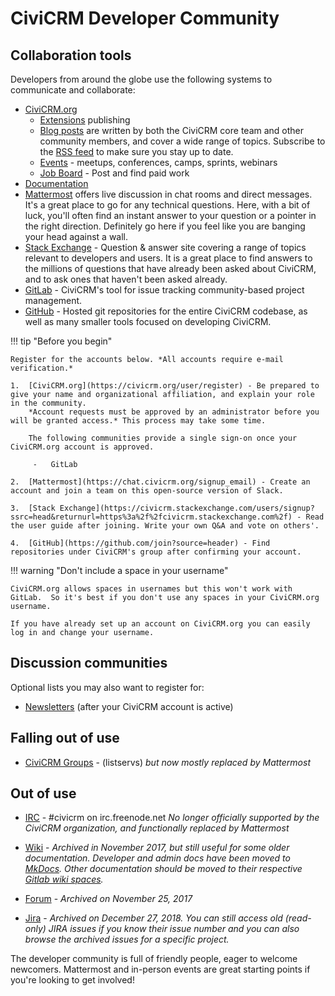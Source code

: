 # CiviCRM Developer Community

## Collaboration tools

Developers from around the globe use the following systems to communicate and collaborate:

-   [CiviCRM.org](https://civicrm.org)
    -   [Extensions](https://civicrm.org/extensions) publishing
    -   [Blog posts](https://civicrm.org/blog/) are written by both the CiviCRM core team and other community members, and cover a wide range of topics. Subscribe to the [RSS feed](https://civicrm.org/blog/feed) to make sure you stay up to date.
    -   [Events](https://civicrm.org/events) - meetups, conferences, camps, sprints, webinars
    -   [Job Board](https://civicrm.org/jobs) - Post and find paid work
-   [Documentation](https://docs.civicrm.org)
-   [Mattermost](https://chat.civicrm.org) offers live discussion in chat rooms and direct messages. It's a great place to go for any technical questions. Here, with a bit of luck, you'll often find an instant answer to your question or a pointer in the right direction. Definitely go here if you feel like you are banging your head against a wall.
-   [Stack Exchange](http://civicrm.stackexchange.com/) - Question & answer site covering a range of topics relevant to developers and users. It is a great place to find answers to the millions of questions that have already been asked about CiviCRM, and to ask ones that haven't been asked already.
-   [GitLab](https://lab.civicrm.org) - CiviCRM's tool for issue tracking community-based project management.
-   [GitHub](https://github.com/civicrm) - Hosted git repositories for the entire CiviCRM codebase, as well as many smaller tools focused on developing CiviCRM.

!!! tip "Before you begin"

    Register for the accounts below. *All accounts require e-mail verification.*

    1.  [CiviCRM.org](https://civicrm.org/user/register) - Be prepared to give your name and organizational affiliation, and explain your role in the community.
        *Account requests must be approved by an administrator before you will be granted access.* This process may take some time.

        The following communities provide a single sign-on once your CiviCRM.org account is approved.

         -   GitLab

    2.  [Mattermost](https://chat.civicrm.org/signup_email) - Create an account and join a team on this open-source version of Slack.

    3.  [Stack Exchange](https://civicrm.stackexchange.com/users/signup?ssrc=head&returnurl=https%3a%2f%2fcivicrm.stackexchange.com%2f) - Read the user guide after joining. Write your own Q&A and vote on others'.

    4.  [GitHub](https://github.com/join?source=header) - Find repositories under CiviCRM's group after confirming your account.
    
!!! warning "Don't include a space in your username"

    CiviCRM.org allows spaces in usernames but this won't work with GitLab.  So it's best if you don't use any spaces in your CiviCRM.org username. 
    
    If you have already set up an account on CiviCRM.org you can easily log in and change your username.

## Discussion communities

Optional lists you may also want to register for:

-   [Newsletters](https://civicrm.org/civicrm/mailing/subscribe) (after your CiviCRM account is active)

## Falling out of use

-   [CiviCRM Groups](https://lists.civicrm.org/lists/firstpasswd/) - (listservs)   *but now mostly replaced by Mattermost*

## Out of use

-   [IRC](http://irc.civicrm.org/) - #civicrm on irc.freenode.net *No longer officially supported by the CiviCRM organization, and functionally replaced by Mattermost*

-   [Wiki](https://wiki.civicrm.org/confluence/display/CRMDOC/CiviCRM+Documentation) - *Archived in November 2017, but still useful for some older documentation. Developer and admin docs have been moved to [MkDocs](https://docs.civicrm.org/). Other documentation should be moved to their respective [Gitlab wiki spaces](https://lab.civicrm.org/explore/groups).*

-   [Forum](https://forum.civicrm.org/) - *Archived on November 25, 2017*

-   [Jira](https://issues.civicrm.org) - *Archived on December 27, 2018. You can still access old (read-only) JIRA issues if you know their issue number and you can also browse the archived issues for a specific project.*


The developer community is full of friendly people, eager to welcome newcomers. Mattermost and in-person events are great starting points if you're looking to get involved!
